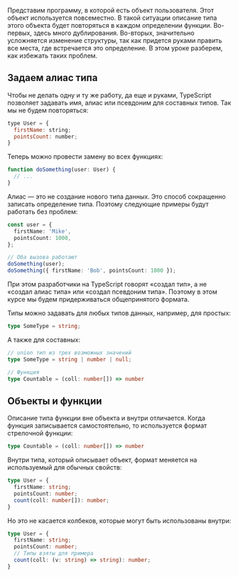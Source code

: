 Представим программу, в которой есть объект пользователя. Этот объект используется повсеместно. В такой ситуации описание типа этого объекта будет повторяться в каждом определении функции. Во-первых, здесь много дублирования. Во-вторых, значительно усложняется изменение структуры, так как придется руками править все места, где встречается это определение. В этом уроке разберем, как избежать таких проблем.

[//]: # ( TODO - автору: во-первых и во-вторых - это перечисление минусов? не совсем ясно, о чем речь - что характеризуем? Где много дублирования, где или почему усложняется изменение структуры? )

## Задаем алиас типа

Чтобы не делать одну и ту же работу, да еще и руками, TypeScript позволяет задавать имя, алиас или псевдоним для составных типов. Так мы не будем повторяться:

[//]: # ( TODO - автору: имя, алиас и псевдоним - это одно и то же? Просто не сказали об этом. Нужно сразу это обозначить. Студент должен понимать, что может столкнуться с разными названиями )

```javascript
type User = {
  firstName: string;
  pointsCount: number;
}
```

Теперь можно провести замену во всех функциях:


```typescript
function doSomething(user: User) {
  // ...
}
```

Алиас — это не создание нового типа данных. Это способ сокращенно записать определение типа. Поэтому следующие примеры будут работать без проблем:

```typescript
const user = {
  firstName: 'Mike',
  pointsCount: 1000,
};

// Оба вызова работают
doSomething(user);
doSomething({ firstName: 'Bob', pointsCount: 1800 });
```

При этом разработчики на TypeScript говорят «создал тип», а не «создал алиас типа» или «создал псевдоним типа». Поэтому в этом курсе мы будем придерживаться общепринятого формата.

Типы можно задавать для любых типов данных, например, для простых:

```typescript
type SomeType = string;
```

А также для составных:

```typescript
// union тип из трех возможных значений
type SomeType = string | number | null;

// Функция
type Countable = (coll: number[]) => number
```

## Объекты и функции

Описание типа функции вне объекта и внутри отличается. Когда функция записывается самостоятельно, то используется формат стрелочной функции:

```typescript
type Countable = (coll: number[]) => number
```

Внутри типа, который описывает объект, формат меняется на используемый для обычных свойств:

```typescript
type User = {
  firstName: string;
  pointsCount: number;
  count(coll: number[]): number;
}
```

Но это не касается колбеков, которые могут быть использованы внутри:

```typescript
type User = {
  firstName: string;
  pointsCount: number;
  // Типы взяты для примера
  count(coll: (v: string) => string): number;
}
```
